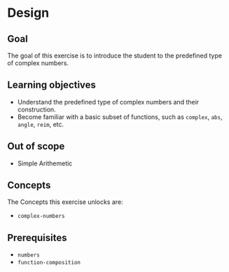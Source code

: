 # Design

## Goal

The goal of this exercise is to introduce the student to the predefined type of complex numbers.

## Learning objectives

- Understand the predefined type of complex numbers and their construction.
- Become familiar with a basic subset of functions, such as `complex`, `abs`, `angle`, `reim`, etc.

## Out of scope

- Simple Arithemetic

## Concepts

The Concepts this exercise unlocks are:

- `complex-numbers`

## Prerequisites

- `numbers`
- `function-composition`
